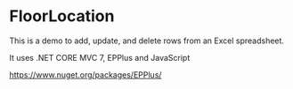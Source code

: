 # FloorLocation

This is a demo to add, update, and delete rows from an Excel spreadsheet.

It uses .NET CORE MVC 7, EPPlus and JavaScript

https://www.nuget.org/packages/EPPlus/
